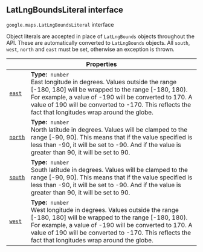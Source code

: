
<devsite-heading text=" LatLngBoundsLiteral interface" for="LatLngBoundsLiteral" level="h2" link="" toc="" back-to-top=""><h2 id="LatLngBoundsLiteral" is-upgraded="">LatLngBoundsLiteral interface</h2></devsite-heading>
<p>
<code translate="no" dir="ltr"><span itemprop="path">google.maps</span>.<span itemprop="name">LatLngBoundsLiteral</span></code>
interface
</p>
<p>Object literals are accepted in place of <code translate="no" dir="ltr">LatLngBounds</code> objects throughout the API. These are automatically converted to <code translate="no" dir="ltr">LatLngBounds</code> objects. All <code translate="no" dir="ltr">south</code>, <code translate="no" dir="ltr">west</code>, <code translate="no" dir="ltr">north</code> and <code translate="no" dir="ltr">east</code> must be set, otherwise an exception is thrown.</p>
<div class="devsite-table-wrapper"><table class="properties responsive" summary="interface LatLngBoundsLiteral - Properties">
<thead>
<tr><th colspan="2">Properties</th>
</tr></thead>
<tbody>
<tr id="LatLngBoundsLiteral.east">
<td itemprop="property"><code translate="no" dir="ltr"><a class="secret-link" href="#LatLngBoundsLiteral.east"><span>east</span></a></code></td>
<td><div><strong>Type:</strong>&nbsp; <code translate="no" dir="ltr">number</code></div>
<div class="desc">East longitude in degrees. Values outside the range [-180, 180] will be wrapped to the range [-180, 180). For example, a value of -190 will be converted to 170. A value of 190 will be converted to -170. This reflects the fact that longitudes wrap around the globe.</div></td>
</tr>
<tr id="LatLngBoundsLiteral.north">
<td itemprop="property"><code translate="no" dir="ltr"><a class="secret-link" href="#LatLngBoundsLiteral.north"><span>north</span></a></code></td>
<td><div><strong>Type:</strong>&nbsp; <code translate="no" dir="ltr">number</code></div>
<div class="desc">North latitude in degrees. Values will be clamped to the range [-90, 90]. This means that if the value specified is less than -90, it will be set to -90. And if the value is greater than 90, it will be set to 90.</div></td>
</tr>
<tr id="LatLngBoundsLiteral.south">
<td itemprop="property"><code translate="no" dir="ltr"><a class="secret-link" href="#LatLngBoundsLiteral.south"><span>south</span></a></code></td>
<td><div><strong>Type:</strong>&nbsp; <code translate="no" dir="ltr">number</code></div>
<div class="desc">South latitude in degrees. Values will be clamped to the range [-90, 90]. This means that if the value specified is less than -90, it will be set to -90. And if the value is greater than 90, it will be set to 90.</div></td>
</tr>
<tr id="LatLngBoundsLiteral.west">
<td itemprop="property"><code translate="no" dir="ltr"><a class="secret-link" href="#LatLngBoundsLiteral.west"><span>west</span></a></code></td>
<td><div><strong>Type:</strong>&nbsp; <code translate="no" dir="ltr">number</code></div>
<div class="desc">West longitude in degrees. Values outside the range [-180, 180] will be wrapped to the range [-180, 180). For example, a value of -190 will be converted to 170. A value of 190 will be converted to -170. This reflects the fact that longitudes wrap around the globe.</div></td>
</tr>
</tbody>
</table></div>
